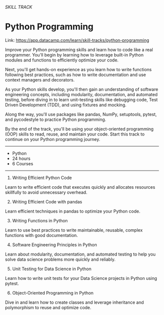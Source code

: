 *SKILL TRACK*

# Python Programming

Link: https://app.datacamp.com/learn/skill-tracks/python-programming

Improve your Python programming skills and learn how to code like a real programmer. You'll begin by learning how to leverage built-in Python modules and functions to efficiently optimize your code.

Next, you'll get hands-on experience as you learn how to write functions following best practices, such as how to write documentation and use context managers and decorators.

As your Python skills develop, you'll then gain an understanding of software engineering concepts, including modularity, documentation, and automated testing, before diving in to learn unit-testing skills like debugging code, Test Driven Development (TDD), and using fixtures and mocking.

Along the way, you'll use packages like pandas, NumPy, setuptools, pytest, and pycodestyle to practice Python programming.

By the end of the track, you'll be using your object-oriented programming (OOP) skills to read, reuse, and maintain your code. Start this track to continue on your Python programming journey.

---

- Python
- 24 hours
- 6 Courses

---

1. Writing Efficient Python Code

Learn to write efficient code that executes quickly and allocates resources skillfully to avoid unnecessary overhead.

2. Writing Efficient Code with pandas

Learn efficient techniques in pandas to optimize your Python code.

3. Writing Functions in Python

Learn to use best practices to write maintainable, reusable, complex functions with good documentation.

4. Software Engineering Principles in Python

Learn about modularity, documentation, and automated testing to help you solve data science problems more quickly and reliably.

5. Unit Testing for Data Science in Python

Learn how to write unit tests for your Data Science projects in Python using pytest.

6. Object-Oriented Programming in Python

Dive in and learn how to create classes and leverage inheritance and polymorphism to reuse and optimize code.
